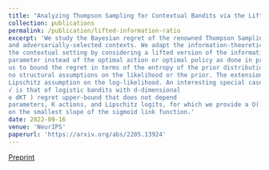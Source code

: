 ```yaml
---
title: "Analyzing Thompson Sampling for Contextual Bandits via the Lifted Information Ratio"
collection: publications
permalink: /publication/lifted-information-ratio
excerpt: 'We study the Bayesian regret of the renowned Thompson Sampling algorithm in contextual bandits with binary losses
and adversarially-selected contexts. We adapt the information-theoretic perspective of Russo and Van Roy (2016) to
the contextual setting by considering a lifted version of the information ratio defined in terms of the unknown model
parameter instead of the optimal action or optimal policy as done in previous works on the same setting. This allows
us to bound the regret in terms of the entropy of the prior distribution through a remarkably simple proof, and with
no structural assumptions on the likelihood or the prior. The extension to priors with infinite entropy only requires a
Lipschitz assumption on the log-likelihood. An interesting special case
√ is that of logistic bandits with d-dimensional
e dKT ) regret upper-bound that does not depend
parameters, K actions, and Lipschitz logits, for which we provide a O(
on the smallest slope of the sigmoid link function.'
date: 2022-09-16
venue: 'NeurIPS'
paperurl: 'https://arxiv.org/abs/2205.13924'
---
```


[Preprint](https://arxiv.org/abs/2205.13924)